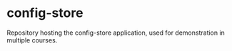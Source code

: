 # config-store
Repository hosting the config-store application, used for demonstration in multiple courses.

